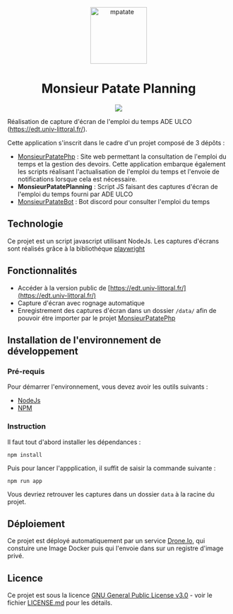 <p align="center">
  <a href="https://mpatate.silvain.eu/">
    <img alt="mpatate" src="https://mpatate.silvain.eu/favicon.png" width="128"/>
  </a>
</p>

<h1 align="center">Monsieur Patate Planning</h1>
<p align="center">
 <a href="https://drone.silvain.eu/Silvain.eu/MonsieurPatatePlanning">
  <img src="https://drone.silvain.eu/api/badges/Silvain.eu/MonsieurPatatePlanning/status.svg"/>
 </a>
</p>


Réalisation de capture d'écran de l'emploi du temps ADE ULCO (https://edt.univ-littoral.fr/).

Cette application s'inscrit dans le cadre d'un projet composé de 3 dépôts :
- [MonsieurPatatePhp](https://github.com/silvainlud/MonsieurPatatePhp/edit/main/README.md) : Site web permettant la consultation de l'emploi du temps et la gestion des devoirs. Cette application embarque également les scripts réalisant l'actualisation de l'emploi du temps et l'envoie de notifications lorsque cela est nécessaire.
- **MonsieurPatatePlanning** : Script JS faisant des captures d'écran de l'emploi du temps fourni par ADE ULCO
- [MonsieurPatateBot](https://github.com/silvainlud/MonsieurPatateBot) : Bot discord pour consulter l'emploi du temps

## Technologie

Ce projet est un script javascript utilisant NodeJs. Les captures d'écrans sont réalisés grâce à la bibliothéque [playwright](https://playwright.dev/)


## Fonctionnalités

- Accéder à la version public de [https://edt.univ-littoral.fr/](https://edt.univ-littoral.fr/)
- Capture d'écran avec rognage automatique
- Enregistrement des captures d'écran dans un dossier `/data/` afin de pouvoir étre importer par le projet [MonsieurPatatePhp](https://github.com/silvainlud/MonsieurPatatePhp/edit/main/README.md)

## Installation de l'environnement de développement

### Pré-requis

Pour démarrer l'environnement, vous devez avoir les outils suivants :
- [NodeJs](https://nodejs.org/en/)
- [NPM](https://www.npmjs.com/)

### Instruction

Il faut tout d'abord installer les dépendances :
```
npm install
```

Puis pour lancer l'appplication, il suffit de saisir la commande suivante :
```
npm run app
```

Vous devriez retrouver les captures dans un dossier `data` à la racine du projet.

## Déploiement

Ce projet est déployé automatiquement par un service [Drone.Io](https://www.drone.io/), qui constuire une Image Docker puis qui l'envoie dans sur un registre d'image privé.

## Licence

Ce projet est sous la licence [GNU General Public License v3.0](LICENSE) - voir le fichier  [LICENSE.md](LICENSE) pour les détails.
